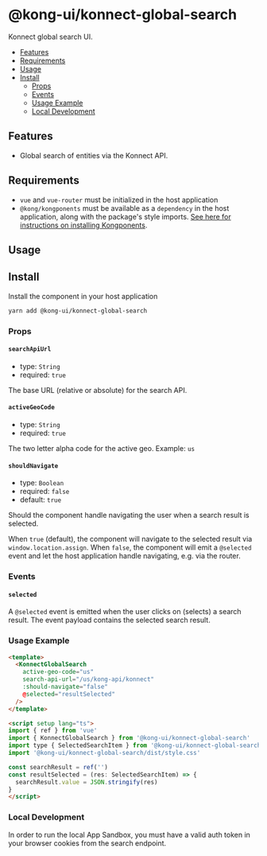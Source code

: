# @kong-ui/konnect-global-search

Konnect global search UI.

- [Features](#features)
- [Requirements](#requirements)
- [Usage](#usage)
- [Install](#install)
  - [Props](#props)
  - [Events](#events)
  - [Usage Example](#usage-example)
  - [Local Development](#local-development)

## Features

- Global search of entities via the Konnect API.

## Requirements

- `vue` and `vue-router` must be initialized in the host application
- `@kong/kongponents` must be available as a `dependency` in the host application, along with the package's style imports. [See here for instructions on installing Kongponents](https://kongponents.konghq.com/#globally-install-all-kongponents).

## Usage

## Install

Install the component in your host application

```sh
yarn add @kong-ui/konnect-global-search
```

### Props

#### `searchApiUrl`

- type: `String`
- required: `true`

The base URL (relative or absolute) for the search API.

#### `activeGeoCode`

- type: `String`
- required: `true`

The two letter alpha code for the active geo. Example: `us`

#### `shouldNavigate`

- type: `Boolean`
- required: `false`
- default: `true`

Should the component handle navigating the user when a search result is selected.

When `true` (default), the component will navigate to the selected result via `window.location.assign`. When `false`, the component will emit a `@selected` event and let the host application handle navigating, e.g. via the router.

### Events

#### `selected`

A `@selected` event is emitted when the user clicks on (selects) a search result. The event payload contains the selected search result.

### Usage Example

```html
<template>
  <KonnectGlobalSearch
    active-geo-code="us"
    search-api-url="/us/kong-api/konnect"
    :should-navigate="false"
    @selected="resultSelected"
  />
</template>

<script setup lang="ts">
import { ref } from 'vue'
import { KonnectGlobalSearch } from '@kong-ui/konnect-global-search'
import type { SelectedSearchItem } from '@kong-ui/konnect-global-search'
import '@kong-ui/konnect-global-search/dist/style.css'

const searchResult = ref('')
const resultSelected = (res: SelectedSearchItem) => {
  searchResult.value = JSON.stringify(res)
}
</script>
```

### Local Development

In order to run the local App Sandbox, you must have a valid auth token in your browser cookies from the search endpoint.
